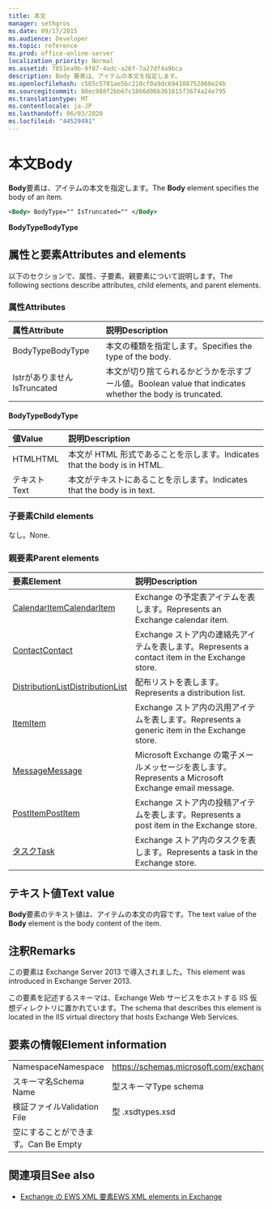 ```yaml
---
title: 本文
manager: sethgros
ms.date: 09/17/2015
ms.audience: Developer
ms.topic: reference
ms.prod: office-online-server
localization_priority: Normal
ms.assetid: 7851ea9b-9f87-4adc-a26f-7a27df4a9bca
description: Body 要素は、アイテムの本文を指定します。
ms.openlocfilehash: c565c5701ae5bc210cf0a9dc694108752860e24b
ms.sourcegitcommit: 88ec988f2bb67c1866d06b361615f3674a24e795
ms.translationtype: MT
ms.contentlocale: ja-JP
ms.lasthandoff: 06/03/2020
ms.locfileid: "44529491"
---
```

# <a name="body"></a><span data-ttu-id="1ca48-103">本文</span><span class="sxs-lookup"><span data-stu-id="1ca48-103">Body</span></span>

<span data-ttu-id="1ca48-104">**Body**要素は、アイテムの本文を指定します。</span><span class="sxs-lookup"><span data-stu-id="1ca48-104">The **Body** element specifies the body of an item.</span></span> 
  
```XML
<Body> BodyType="" IsTruncated="" </Body>
```

 <span data-ttu-id="1ca48-105">**BodyType**</span><span class="sxs-lookup"><span data-stu-id="1ca48-105">**BodyType**</span></span>
## <a name="attributes-and-elements"></a><span data-ttu-id="1ca48-106">属性と要素</span><span class="sxs-lookup"><span data-stu-id="1ca48-106">Attributes and elements</span></span>

<span data-ttu-id="1ca48-107">以下のセクションで、属性、子要素、親要素について説明します。</span><span class="sxs-lookup"><span data-stu-id="1ca48-107">The following sections describe attributes, child elements, and parent elements.</span></span>
  
### <a name="attributes"></a><span data-ttu-id="1ca48-108">属性</span><span class="sxs-lookup"><span data-stu-id="1ca48-108">Attributes</span></span>

|<span data-ttu-id="1ca48-109">**属性**</span><span class="sxs-lookup"><span data-stu-id="1ca48-109">**Attribute**</span></span>|<span data-ttu-id="1ca48-110">**説明**</span><span class="sxs-lookup"><span data-stu-id="1ca48-110">**Description**</span></span>|
|:-----|:-----|
|<span data-ttu-id="1ca48-111">BodyType</span><span class="sxs-lookup"><span data-stu-id="1ca48-111">BodyType</span></span>  <br/> |<span data-ttu-id="1ca48-112">本文の種類を指定します。</span><span class="sxs-lookup"><span data-stu-id="1ca48-112">Specifies the type of the body.</span></span>  <br/> |
|<span data-ttu-id="1ca48-113">Istrがありません</span><span class="sxs-lookup"><span data-stu-id="1ca48-113">IsTruncated</span></span>  <br/> |<span data-ttu-id="1ca48-114">本文が切り捨てられるかどうかを示すブール値。</span><span class="sxs-lookup"><span data-stu-id="1ca48-114">Boolean value that indicates whether the body is truncated.</span></span>  <br/> |
   
#### <a name="bodytype"></a><span data-ttu-id="1ca48-115">BodyType</span><span class="sxs-lookup"><span data-stu-id="1ca48-115">BodyType</span></span>

|<span data-ttu-id="1ca48-116">**値**</span><span class="sxs-lookup"><span data-stu-id="1ca48-116">**Value**</span></span>|<span data-ttu-id="1ca48-117">**説明**</span><span class="sxs-lookup"><span data-stu-id="1ca48-117">**Description**</span></span>|
|:-----|:-----|
|<span data-ttu-id="1ca48-118">HTML</span><span class="sxs-lookup"><span data-stu-id="1ca48-118">HTML</span></span>  <br/> |<span data-ttu-id="1ca48-119">本文が HTML 形式であることを示します。</span><span class="sxs-lookup"><span data-stu-id="1ca48-119">Indicates that the body is in HTML.</span></span>  <br/> |
|<span data-ttu-id="1ca48-120">テキスト</span><span class="sxs-lookup"><span data-stu-id="1ca48-120">Text</span></span>  <br/> |<span data-ttu-id="1ca48-121">本文がテキストにあることを示します。</span><span class="sxs-lookup"><span data-stu-id="1ca48-121">Indicates that the body is in text.</span></span>  <br/> |
   
### <a name="child-elements"></a><span data-ttu-id="1ca48-122">子要素</span><span class="sxs-lookup"><span data-stu-id="1ca48-122">Child elements</span></span>

<span data-ttu-id="1ca48-123">なし。</span><span class="sxs-lookup"><span data-stu-id="1ca48-123">None.</span></span>
  
### <a name="parent-elements"></a><span data-ttu-id="1ca48-124">親要素</span><span class="sxs-lookup"><span data-stu-id="1ca48-124">Parent elements</span></span>

|<span data-ttu-id="1ca48-125">**要素**</span><span class="sxs-lookup"><span data-stu-id="1ca48-125">**Element**</span></span>|<span data-ttu-id="1ca48-126">**説明**</span><span class="sxs-lookup"><span data-stu-id="1ca48-126">**Description**</span></span>|
|:-----|:-----|
|[<span data-ttu-id="1ca48-127">CalendarItem</span><span class="sxs-lookup"><span data-stu-id="1ca48-127">CalendarItem</span></span>](calendaritem.md) <br/> |<span data-ttu-id="1ca48-128">Exchange の予定表アイテムを表します。</span><span class="sxs-lookup"><span data-stu-id="1ca48-128">Represents an Exchange calendar item.</span></span>  <br/> |
|[<span data-ttu-id="1ca48-129">Contact</span><span class="sxs-lookup"><span data-stu-id="1ca48-129">Contact</span></span>](contact.md) <br/> |<span data-ttu-id="1ca48-130">Exchange ストア内の連絡先アイテムを表します。</span><span class="sxs-lookup"><span data-stu-id="1ca48-130">Represents a contact item in the Exchange store.</span></span>  <br/> |
|[<span data-ttu-id="1ca48-131">DistributionList</span><span class="sxs-lookup"><span data-stu-id="1ca48-131">DistributionList</span></span>](distributionlist.md) <br/> |<span data-ttu-id="1ca48-132">配布リストを表します。</span><span class="sxs-lookup"><span data-stu-id="1ca48-132">Represents a distribution list.</span></span>  <br/> |
|[<span data-ttu-id="1ca48-133">Item</span><span class="sxs-lookup"><span data-stu-id="1ca48-133">Item</span></span>](item.md) <br/> |<span data-ttu-id="1ca48-134">Exchange ストア内の汎用アイテムを表します。</span><span class="sxs-lookup"><span data-stu-id="1ca48-134">Represents a generic item in the Exchange store.</span></span>  <br/> |
|[<span data-ttu-id="1ca48-135">Message</span><span class="sxs-lookup"><span data-stu-id="1ca48-135">Message</span></span>](message-ex15websvcsotherref.md) <br/> |<span data-ttu-id="1ca48-136">Microsoft Exchange の電子メールメッセージを表します。</span><span class="sxs-lookup"><span data-stu-id="1ca48-136">Represents a Microsoft Exchange email message.</span></span>  <br/> |
|[<span data-ttu-id="1ca48-137">PostItem</span><span class="sxs-lookup"><span data-stu-id="1ca48-137">PostItem</span></span>](postitem.md) <br/> |<span data-ttu-id="1ca48-138">Exchange ストア内の投稿アイテムを表します。</span><span class="sxs-lookup"><span data-stu-id="1ca48-138">Represents a post item in the Exchange store.</span></span>  <br/> |
|[<span data-ttu-id="1ca48-139">タスク</span><span class="sxs-lookup"><span data-stu-id="1ca48-139">Task</span></span>](task.md) <br/> |<span data-ttu-id="1ca48-140">Exchange ストア内のタスクを表します。</span><span class="sxs-lookup"><span data-stu-id="1ca48-140">Represents a task in the Exchange store.</span></span>  <br/> |
   
## <a name="text-value"></a><span data-ttu-id="1ca48-141">テキスト値</span><span class="sxs-lookup"><span data-stu-id="1ca48-141">Text value</span></span>

<span data-ttu-id="1ca48-142">**Body**要素のテキスト値は、アイテムの本文の内容です。</span><span class="sxs-lookup"><span data-stu-id="1ca48-142">The text value of the **Body** element is the body content of the item.</span></span> 
  
## <a name="remarks"></a><span data-ttu-id="1ca48-143">注釈</span><span class="sxs-lookup"><span data-stu-id="1ca48-143">Remarks</span></span>

<span data-ttu-id="1ca48-144">この要素は Exchange Server 2013 で導入されました。</span><span class="sxs-lookup"><span data-stu-id="1ca48-144">This element was introduced in Exchange Server 2013.</span></span>
  
<span data-ttu-id="1ca48-145">この要素を記述するスキーマは、Exchange Web サービスをホストする IIS 仮想ディレクトリに置かれています。</span><span class="sxs-lookup"><span data-stu-id="1ca48-145">The schema that describes this element is located in the IIS virtual directory that hosts Exchange Web Services.</span></span>
  
## <a name="element-information"></a><span data-ttu-id="1ca48-146">要素の情報</span><span class="sxs-lookup"><span data-stu-id="1ca48-146">Element information</span></span>

|||
|:-----|:-----|
|<span data-ttu-id="1ca48-147">Namespace</span><span class="sxs-lookup"><span data-stu-id="1ca48-147">Namespace</span></span>  <br/> |https://schemas.microsoft.com/exchange/services/2006/types  <br/> |
|<span data-ttu-id="1ca48-148">スキーマ名</span><span class="sxs-lookup"><span data-stu-id="1ca48-148">Schema Name</span></span>  <br/> |<span data-ttu-id="1ca48-149">型スキーマ</span><span class="sxs-lookup"><span data-stu-id="1ca48-149">Type schema</span></span>  <br/> |
|<span data-ttu-id="1ca48-150">検証ファイル</span><span class="sxs-lookup"><span data-stu-id="1ca48-150">Validation File</span></span>  <br/> |<span data-ttu-id="1ca48-151">型 .xsd</span><span class="sxs-lookup"><span data-stu-id="1ca48-151">types.xsd</span></span>  <br/> |
|<span data-ttu-id="1ca48-152">空にすることができます。</span><span class="sxs-lookup"><span data-stu-id="1ca48-152">Can Be Empty</span></span>  <br/> ||
   
## <a name="see-also"></a><span data-ttu-id="1ca48-153">関連項目</span><span class="sxs-lookup"><span data-stu-id="1ca48-153">See also</span></span>



- [<span data-ttu-id="1ca48-154">Exchange の EWS XML 要素</span><span class="sxs-lookup"><span data-stu-id="1ca48-154">EWS XML elements in Exchange</span></span>](ews-xml-elements-in-exchange.md)


